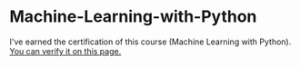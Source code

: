 # Machine-Learning-with-Python

I've earned the certification of this course (Machine Learning with Python). [You can verify it on this page.](https://www.freecodecamp.org/certification/vanastasia/machine-learning-with-python-v7)
